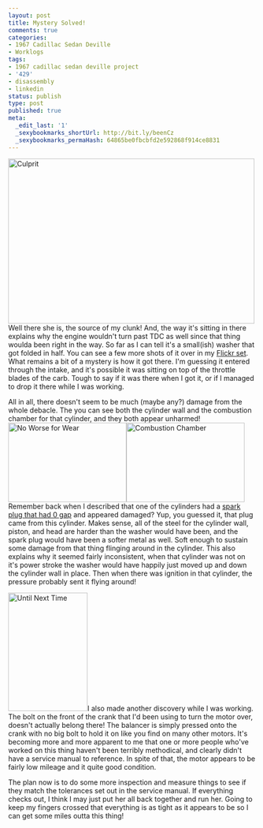 ```yaml
---
layout: post
title: Mystery Solved!
comments: true
categories:
- 1967 Cadillac Sedan Deville
- Worklogs
tags:
- 1967 cadillac sedan deville project
- '429'
- disassembly
- linkedin
status: publish
type: post
published: true
meta:
  _edit_last: '1'
  _sexybookmarks_shortUrl: http://bit.ly/beenCz
  _sexybookmarks_permaHash: 64865be0fbcbfd2e592868f914ce8831
---
```

<p><a href="http://www.flickr.com/photos/rgeyer/4326832460/" title="Culprit by qwikrex, on Flickr"><img src="http://farm5.static.flickr.com/4017/4326832460_9568d6b705.jpg" width="500" height="335" alt="Culprit" class="alignright" /></a>Well there she is, the source of my clunk!  And, the way it's sitting in there explains why the engine wouldn't turn past TDC as well since that thing woulda been right in the way.  So far as I can tell it's a small(ish) washer that got folded in half.  You can see a few more shots of it over in my <a href="http://www.flickr.com/photos/rgeyer/sets/72157623338455858/">Flickr set</a>.  What remains a bit of a mystery is how it got there.  I'm guessing it entered through the intake, and it's possible it was sitting on top of the throttle blades of the carb.  Tough to say if it was there when I got it, or if I managed to drop it there while I was working.</p>

<p>All in all, there doesn't seem to be much (maybe any?) damage from the whole debacle.  The you can see both the cylinder wall and the combustion chamber for that cylinder, and they both appear unharmed!<a href="http://www.flickr.com/photos/rgeyer/4326095801/" title="No Worse for Wear by qwikrex, on Flickr"><img src="http://farm5.static.flickr.com/4045/4326095801_b54c204303_m.jpg" width="240" height="161" alt="No Worse for Wear" class="alignright" /></a><a href="http://www.flickr.com/photos/rgeyer/4326829224/" title="Combustion Chamber by qwikrex, on Flickr"><img src="http://farm3.static.flickr.com/2764/4326829224_6ff8018ba7_m.jpg" width="240" height="161" alt="Combustion Chamber" class="alignright" /></a>  Remember back when I described that one of the cylinders had a <a href=http://blog.ryangeyer.com/blog/2010/01/11/the-surprises-continue/>spark plug that had 0 gap</a> and appeared damaged?  Yup, you guessed it, that plug came from this cylinder.  Makes sense, all of the steel for the cylinder wall, piston, and head are harder than the washer would have been, and the spark plug would have been a softer metal as well.  Soft enough to sustain some damage from that thing flinging around in the cylinder.  This also explains why it seemed fairly inconsistent, when that cylinder was not on it's power stroke the washer would have happily just moved up and down the cylinder wall in place.  Then when there was ignition in that cylinder, the pressure probably sent it flying around!</p>

<p><a href="http://www.flickr.com/photos/rgeyer/4326081891/" title="Until Next Time by qwikrex, on Flickr"><img src="http://farm5.static.flickr.com/4029/4326081891_aab1acec33_m.jpg" width="161" height="240" alt="Until Next Time" class="alignright" /></a>I also made another discovery while I was working.  The bolt on the front of the crank that I'd been using to turn the motor over, doesn't actually belong there!  The balancer is simply pressed onto the crank with no big bolt to hold it on like you find on many other motors.  It's becoming more and more apparent to me that one or more people who've worked on this thing haven't been terribly methodical, and clearly didn't have a service manual to reference.  In spite of that, the motor appears to be fairly low mileage and it quite good condition.</p>

<p>The plan now is to do some more inspection and measure things to see if they match the tolerances set out in the service manual.  If everything checks out, I think I may just put her all back together and run her.  Going to keep my fingers crossed that everything is as tight as it appears to be so I can get some miles outta this thing!</p>
